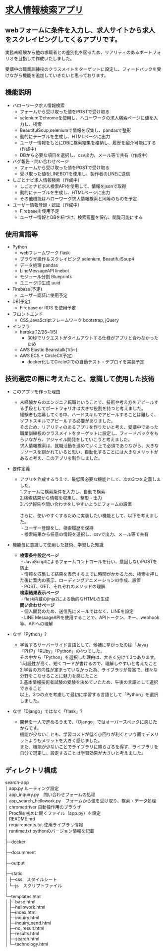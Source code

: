 # [求人情報検索アプリ](http://takuyaee.cc/)
## webフォームに条件を入力し、求人サイトから求人をスクレイピングしてくるアプリです。

実務未経験から他の求職者との差別化を図るため、リアリティのあるポートフォリオを目指して作成いたしました。

受講中の職業訓練校のクラスメイトをターゲットに設定し、フィードバックを受けながら機能を追加していきたいと思っております。


## 機能説明
- ハローワーク求人情報検索
    - フォームから受け取った値をPOSTで受け取る
    - seleniumでchromeを使用し、ハローワークの求人検索ページに値を入力し、検索
    - BeautifulSoup,seleniumで情報を収集し、pandasで整形
    - 動的にテーブルを生成し、HTMLページに出力
    - ユーザー情報をもとにDBに検索結果を格納し、履歴を紹介可能にする(作成中)
    - DBから必要な項目を選択し、csv出力、メール等で共有（作成中）
- バグ報告・問い合わせページ
    - フォームから受け取った値をPOSTで受け取る
    - 受け取った値をLINEBOTを使用し、製作者のLINEに送信
- しごとナビ求人情報検索（作成中）
    - しごとナビ求人検索APIを使用して、情報をjsonで取得
    - 動的にテーブルを生成し、HTMLページに出力
    - その他機能はハローワーク求人情報検索と同等のものを予定
- ユーザー情報登録・認証（作成中）
    - Firebaseを使用予定
    - ユーザー情報とDBを紐づけ、検索履歴を保存、閲覧可能にする



## 使用言語等
- Python
    - webフレームワーク             flask
    - ブラウザ操作＆スクレイピング   selenium, BeautifulSoup4
    - データ処理                    pandas
    - LineMessageAPI               linebot
    - モジュール分割                Blueprints
    - ユニークID生成                uuid
- Firebase(予定)
    - ユーザー認証に使用予定
- DB(予定)
    - Firebase or RDS を使用予定
- フロントエンド
    - CSS,JavaScriptフレームワーク  bootstrap, jQuery
- インフラ
    - heroku(12/26~1/5)
        - 30秒でリクエストがタイムアウトする仕様がアプリと合わなかったため
    - AWS Elastic Beanstalk(1/5~)
    - AWS ECS + CircleCI(予定)
        - docker化してCircleCIでの自動テスト・デプロイを実装予定

## 技術選定の際に考えたこと、意識して使用した技術
- このアプリを作った理由
    - 未経験からのエンジニア転職ということで、技術や考え方をアピールする手段としてポートフォリオは大きな役割を持つと考えました。<br>
    経験者も応募してくる中、ハードスキルでアピールすることは難しく、ソフトスキルでアピールする必要がありました。<br>
    そのため、リアリティのあるアプリを作りたいと考え、受講中であった職業訓練校のクラスメイトをターゲットに設定し、フィードバックをもらいながら、アジャイル開発をしていこうと考えました。<br>
    求人情報検索は、就職活動を進めていく上で必須でありながら、大きなリソースを割かれていると思い、自動化することには大きなメリットがあると考え、このアプリを制作しました。

- 要件定義
    -  アプリを作成するうえで、最低限必要な機能として、次の3つを定義しました。<br>
    1.フォームに検索条件を入力し、自動で検索<br>
    2.検索結果から情報を収集し、整形・出力<br>
    3.バグ報告や問い合わせをしやすいようにフォームの設置<br><br>
    さらに、使いやすくするために実装したい機能として、以下を考えました。<br>
    ・ユーザー登録をし、検索履歴を保持<br>
    ・検索結果から任意の情報を選択し、csvで出力、メール等で共有
  
- 機能毎に意識して使用した技術、学習した知識
    -   <strong>検索条件設定ページ</strong><br>
        ・JavaScriptによるフォームコントロールを行い、意図しないPOSTを防止<br>
        ・情報を収集して結果を表示するまでに時間がかかるため、検索を押した後に案内の表示、ローディングアニメーションの作成、設置<br>
        ・POST、GET、それぞれのメソッドの理解<br>
        <strong>検索結果表示ページ</strong><br>
        ・flask内蔵のjinja2による動的なHTMLの生成<br>
        <strong>問い合わせページ</strong><br>
        ・個人開発のため、送信先にメールではなく、LINEを設定<br>
        ・LINE MessageAPIを使用することで、APIトークン、キー、webhook等、APIへの理解

- なぜ「Python」?
    -   学習するサーバーサイド言語として、候補に挙がったのは「Java」「PHP」「RUby」「Python」の4つでした。<br>
    その中から「Python」を選択した理由は、大きく分けて3つあります。<br>
    1.可読性が高く、短くコードが書けるので、理解しやすいと考えたこと<br>
    2.学習の方向性が定まっていなかった為、ライブラリが豊富で、様々な分野をこなせることに魅力を感じたこと<br>
    3.基本情報技術者試験の受験を決めていたため、午後の言語として選択できること<br>
    以上、3つの点を考慮して最初に学習する言語として「Python」を選択しました。

- なぜ「Django」ではなく「flask」?
    -  開発を一人で進めるうえで、「Django」ではオーバースペックに感じたからです。<br>
    機能が少ないことも、学習コストが低く小回りが利くという面でデメリットよりもメリットを大きく感じました。<br>
    また、機能が少ないことでライブラリに頼らざるを得ず、ライブラリを自分で選定し、設定することは学習効果が大きいと考えました。

## ディレクトリ構成  
search-app  
│  app.py ルーティング設定  
│  app_inquiry.py　問い合わせフォームの処理  
│  app_search_hellowork.py　フォームから値を受け取り、検索・データ処理  
│  chromedriver  自動操作用のブラウザ  
│  Procfile  初めに開くファイル（app.py）を設定  
│  README.md  
│  requirements.txt 使用ライブラリ情報  
│  runtime.txt pythonのバージョン情報を記載  
│  
├─docker  
│  
├─documment  
│  
├─output  
│  
├─static  
│  ├─css　スタイルシート  
│  └─js　スクリプトファイル  
│  
└─templates html  
│  ├─base.html  
│  ├─hellowork.html  
│  ├─index.html  
│  ├─inquiry.html  
│  ├─inquiry_send.html  
│  ├─no_result.html  
│  ├─results.html  
│  ├─search.html  
│  └─technology.html  

